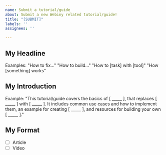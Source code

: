 ```yaml
---
name: Submit a tutorial/guide
about: Submit a new Webiny related tutorial/guide!
title: "[SUBMIT]"
labels: ''
assignees: ''

---
```


## My Headline
Examples:
"How to fix..."
"How to build..."
"How to [task] with [tool]"
"How [something] works"

## My Introduction
Example:
"This tutorial/guide covers the basics of [ _____ ], that replaces [ _____ ] with [ _____ ]. It includes common use cases and how to implement them, an example for creating [ _____ ], and resources for building your own [ _____ ]."

## My Format

- [ ] Article
- [ ] Video
